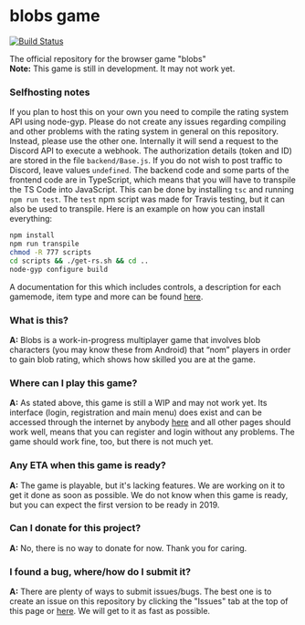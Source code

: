 # blobs game

[![Build Status](https://travis-ci.org/blobs-io/blobs.live.svg?branch=master)](https://travis-ci.org/blobs-io/blobs.live)

The official repository for the browser game "blobs"<br/>
**Note:** This game is still in development. It may not work yet. <br />
### Selfhosting notes
If you plan to host this on your own you need to compile the rating system API using node-gyp. Please do not create any issues regarding compiling and other problems with the rating system in general on this repository. Instead, please use the other one.
Internally it will send a request to the Discord API to execute a webhook. The authorization details (token and ID) are stored in the file `backend/Base.js`. If you do not wish to post traffic to Discord, leave values `undefined`.
The backend code and some parts of the frontend code are in TypeScript, which means that you will have to transpile the TS Code into JavaScript. This can be done by installing `tsc` and running `npm run test`. The `test` npm script was made for Travis testing, but it can also be used to transpile. Here is an example on how you can install everything:<br/>
```sh
npm install
npm run transpile
chmod -R 777 scripts
cd scripts && ./get-rs.sh && cd ..
node-gyp configure build
```

A documentation for this which includes controls, a description for each gamemode, item type and more can be found [here](https://y21.gitbook.io/blobs).

### What is this?
__A:__ Blobs is a work-in-progress multiplayer game that involves blob characters (you may know these from Android) that “nom” players in order to gain blob rating, which shows how skilled you are at the game.

### Where can I play this game?
__A:__ As stated above, this game is still a WIP and may not work yet. Its interface (login, registration and main menu) does exist and can be accessed through the internet by anybody [here](http://www.blobs-io.gq) and all other pages should work well, means that you can register and login without any problems. The game should work fine, too, but there is not much yet.

### Any ETA when this game is ready?
__A:__ The game is playable, but it's lacking features. We are working on it to get it done as soon as possible. We do not know when this game is ready, but you can expect the first version to be ready in 2019.

### Can I donate for this project?
__A:__ No, there is no way to donate for now. Thank you for caring.

### I found a bug, where/how do I submit it?
__A:__ There are plenty of ways to submit issues/bugs. The best one is to create an issue on this repository by clicking the "Issues" tab at the top of this page or [here](https://github.com/blobs-io/blobs.live/issues/new). We will get to it as fast as possible. 
